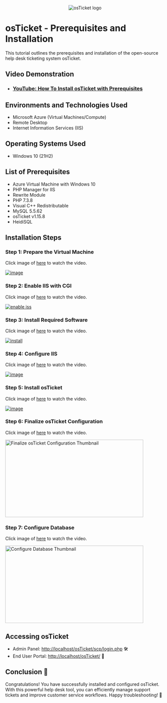 <p align="center">
<img src="https://i.imgur.com/Clzj7Xs.png" alt="osTicket logo"/>
</p>

<h1>osTicket - Prerequisites and Installation</h1>
This tutorial outlines the prerequisites and installation of the open-source help desk ticketing system osTicket.<br />


<h2>Video Demonstration</h2>

- ### [YouTube: How To Install osTicket with Prerequisites](https://www.youtube.com)

<h2>Environments and Technologies Used</h2>

- Microsoft Azure (Virtual Machines/Compute)
- Remote Desktop
- Internet Information Services (IIS)

<h2>Operating Systems Used </h2>

- Windows 10</b> (21H2)

<h2>List of Prerequisites</h2>

- Azure Virtual Machine with Windows 10
- PHP Manager for IIS
- Rewrite Module
- PHP 7.3.8
- Visual C++ Redistributable
- MySQL 5.5.62
- osTicket v1.15.8
- HeidiSQL


<h2>Installation Steps</h2>

### Step 1: Prepare the Virtual Machine
<p>

Click image of <a href="https://youtu.be/6dKINyY88mE" target="_blank">here</a> to watch the video.
</p>
<a href="https://youtu.be/6dKINyY88mE" target="_blank">
   
![image](https://github.com/user-attachments/assets/667a9d98-9e7f-40cd-8e59-b1b9d98a5b40)
</a>


### Step 2: Enable IIS with CGI
<p>
Click image of <a href="https://youtu.be/odx3TQzM-bY" target="_blank">here</a> to watch the video.
</p>
<a href="https://youtu.be/odx3TQzM-bY" target="_blank">

![enable iss](https://github.com/user-attachments/assets/fca3fd54-a6c6-4f36-820a-3b21ef67d959)
</a>

### Step 3: Install Required Software
<p>
Click image of <a href="https://youtu.be/BMje8L5Fo4o" target="_blank">here</a> to watch the video.
</p>
<a href="https://youtu.be/BMje8L5Fo4o" target="_blank">

![install](https://github.com/user-attachments/assets/cc42a362-df2f-4fb4-9bc4-68503fa242c3)
</a> 

### Step 4: Configure IIS
<p>
Click image of <a href="https://youtu.be/1a53JY0bQhU" target="_blank">here</a> to watch the video.
</p>
<a href="https://youtu.be/1a53JY0bQhU" target="_blank">

![image](https://github.com/user-attachments/assets/eb9c8a31-5f83-475f-b2db-f138a2d27b90)
</a>

### Step 5: Install osTicket
<p>
Click image of <a href="https://youtu.be/nauIJJ63xIs" target="_blank">here</a> to watch the video.
</p>
<a href="https://youtu.be/nauIJJ63xIs" target="_blank">
  
![image](https://github.com/user-attachments/assets/fb4f8e39-842c-467c-bd38-819aa6bb3938)
</a>

### Step 6: Finalize osTicket Configuration
<p>
Click image of <a href="https://www.youtube.com/watch?v=7MyEU8pb7wk" target="_blank">here</a> to watch the video.
</p>
<a href="https://www.youtube.com/watch?v=7MyEU8pb7wk" target="_blank">
    <img src="https://img.youtube.com/vi/7MyEU8pb7wk/hqdefault.jpg" alt="Finalize osTicket Configuration Thumbnail" style="width:436px; height:245px;">
</a>

### Step 7: Configure Database
<p>
Click image of <a href="https://www.youtube.com/watch?v=17qpEZ-EeKY" target="_blank">here</a> to watch the video.
</p>
<a href="https://www.youtube.com/watch?v=17qpEZ-EeKY" target="_blank">
    <img src="https://img.youtube.com/vi/17qpEZ-EeKY/hqdefault.jpg" alt="Configure Database Thumbnail" style="width:436px; height:245px;">
</a>

<h2>Accessing osTicket</h2>
<ul>
  <li>Admin Panel: <a href="http://localhost/osTicket/scp/login.php" target="_blank">http://localhost/osTicket/scp/login.php</a> 🛠️</li>
  <li>End User Portal: <a href="http://localhost/osTicket/" target="_blank">http://localhost/osTicket/</a> 🌟</li>
</ul>

<h2>Conclusion 🎉</h2>
<p>
Congratulations! You have successfully installed and configured osTicket. With this powerful help desk tool, you can efficiently manage support tickets and improve customer service workflows. Happy troubleshooting! 🚀
</p>
